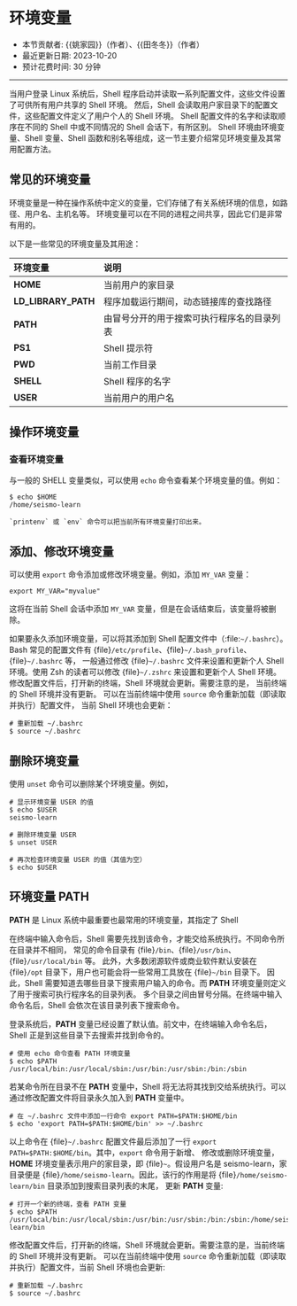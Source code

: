 # 环境变量

- 本节贡献者: {{姚家园}}（作者）、{{田冬冬}}（作者）
- 最近更新日期: 2023-10-20
- 预计花费时间: 30 分钟

---

当用户登录 Linux 系统后，Shell 程序启动并读取一系列配置文件，这些文件设置了可供所有用户共享的 Shell 环境。
然后，Shell 会读取用户家目录下的配置文件，这些配置文件定义了用户个人的 Shell 环境。
Shell 配置文件的名字和读取顺序在不同的 Shell 中或不同情况的 Shell 会话下，有所区别。
Shell 环境由环境变量、Shell 变量、Shell 函数和别名等组成，这一节主要介绍常见环境变量及其常用配置方法。

## 常见的环境变量

环境变量是一种在操作系统中定义的变量，它们存储了有关系统环境的信息，如路径、用户名、主机名等。 
环境变量可以在不同的进程之间共享，因此它们是非常有用的。

以下是一些常见的环境变量及其用途：

| 环境变量 | 说明 |
|:---|:---|
| **HOME**             | 当前用户的家目录 |
| **LD_LIBRARY_PATH**  | 程序加载运行期间，动态链接库的查找路径 |
| **PATH**             | 由冒号分开的用于搜索可执行程序名的目录列表 |
| **PS1**              | Shell 提示符 |
| **PWD**              | 当前工作目录 |
| **SHELL**            | Shell 程序的名字 |
| **USER**             | 当前用户的用户名 |

## 操作环境变量

### 查看环境变量

与一般的 SHELL 变量类似，可以使用 `echo` 命令查看某个环境变量的值。例如：

```
$ echo $HOME
/home/seismo-learn
```

```tips
`printenv` 或 `env` 命令可以把当前所有环境变量打印出来。
```

## 添加、修改环境变量

可以使用 `export` 命令添加或修改环境变量。例如，添加 `MY_VAR` 变量：
```
export MY_VAR="myvalue"
```

这将在当前 Shell 会话中添加 `MY_VAR` 变量，但是在会话结束后，该变量将被删除。

如果要永久添加环境变量，可以将其添加到 Shell 配置文件中（:file:`~/.bashrc`）。
Bash 常见的配置文件有 {file}`/etc/profile`、{file}`~/.bash_profile`、{file}`~/.bashrc` 等，
一般通过修改 {file}`~/.bashrc` 文件来设置和更新个人 Shell 环境。使用 Zsh 的读者可以修改 {file}`~/.zshrc`
来设置和更新个人 Shell 环境。修改配置文件后，打开新的终端，Shell 环境就会更新。需要注意的是，
当前终端的 Shell 环境并没有更新。 可以在当前终端中使用 `source` 命令重新加载（即读取并执行）配置文件，
当前 Shell 环境也会更新：

```
# 重新加载 ~/.bashrc
$ source ~/.bashrc
```

## 删除环境变量

使用 `unset` 命令可以删除某个环境变量。例如，

```
# 显示环境变量 USER 的值
$ echo $USER
seismo-learn

# 删除环境变量 USER
$ unset USER

# 再次检查环境变量 USER 的值（其值为空）
$ echo $USER
```

## 环境变量 PATH

**PATH** 是 Linux 系统中最重要也最常用的环境变量，其指定了 Shell

在终端中输入命令后，Shell 需要先找到该命令，才能交给系统执行。不同命令所在目录并不相同，
常见的命令目录有 {file}`/bin`、{file}`/usr/bin`、{file}`/usr/local/bin` 等。
此外，大多数闭源软件或商业软件默认安装在 {file}`/opt` 目录下，用户也可能会将一些常用工具放在 {file}`~/bin` 目录下。
因此，Shell 需要知道去哪些目录下搜索用户输入的命令。而 **PATH** 环境变量则定义了用于搜索可执行程序名的目录列表。
多个目录之间由冒号分隔。在终端中输入命令名后，Shell 会依次在该目录列表下搜索命令。

登录系统后，**PATH** 变量已经设置了默认值。前文中，在终端输入命令名后，Shell 正是到这些目录下去搜索并找到命令的。

```
# 使用 echo 命令查看 PATH 环境变量
$ echo $PATH
/usr/local/bin:/usr/local/sbin:/usr/bin:/usr/sbin:/bin:/sbin
```

若某命令所在目录不在 **PATH** 变量中，Shell 将无法将其找到交给系统执行。可以通过修改配置文件将目录永久加入到 **PATH** 变量中。
```
# 在 ~/.bashrc 文件中添加一行命令 export PATH=$PATH:$HOME/bin
$ echo 'export PATH=$PATH:$HOME/bin' >> ~/.bashrc
```

以上命令在 {file}`~/.bashrc` 配置文件最后添加了一行 `export PATH=$PATH:$HOME/bin`。其中，`export` 命令用于新增、
修改或删除环境变量，**HOME** 环境变量表示用户的家目录，即 {file}`~`。假设用户名是 seismo-learn，家目录便是
{file}`/home/seismo-learn`。因此，该行的作用是将 {file}`/home/seismo-learn/bin` 目录添加到搜索目录列表的末尾，
更新 **PATH** 变量:

```
# 打开一个新的终端，查看 PATH 变量
$ echo $PATH
/usr/local/bin:/usr/local/sbin:/usr/bin:/usr/sbin:/bin:/sbin:/home/seismo-learn/bin
```

修改配置文件后，打开新的终端，Shell 环境就会更新。需要注意的是，当前终端的 Shell 环境并没有更新。
可以在当前终端中使用 `source` 命令重新加载（即读取并执行）配置文件，当前 Shell 环境也会更新:

```
# 重新加载 ~/.bashrc
$ source ~/.bashrc
```
